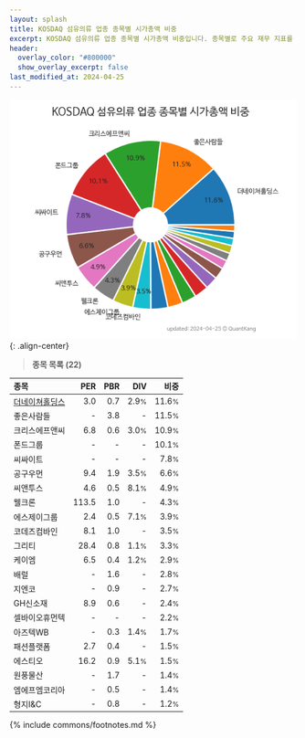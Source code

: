 ```yaml
---
layout: splash
title: KOSDAQ 섬유의류 업종 종목별 시가총액 비중
excerpt: KOSDAQ 섬유의류 업종 종목별 시가총액 비중입니다. 종목별로 주요 재무 지표를 함께 표시합니다.
header:
  overlay_color: "#800000"
  show_overlay_excerpt: false
last_modified_at: 2024-04-25
---
```



![KOSDAQ 섬유의류 업종 종목별 시가총액 비중](/stats/sector/images/kosdaq_업종_섬유의류_종목.png){: .align-center}


> **종목 목록 (22)**<a id="list"></a>

| **종목** | **PER** | **PBR** | **DIV** | **비중** |
| :------- | ------: | ------: | ------: | -------: |
| [더네이쳐홀딩스](/298540/) | 3.0 | 0.7 | 2.9<small>%</small> | 11.6<small>%</small> |
| 좋은사람들 | - | 3.8 | - | 11.5<small>%</small> |
| 크리스에프앤씨 | 6.8 | 0.6 | 3.0<small>%</small> | 10.9<small>%</small> |
| 폰드그룹 | - | - | - | 10.1<small>%</small> |
| 씨싸이트 | - | - | - | 7.8<small>%</small> |
| 공구우먼 | 9.4 | 1.9 | 3.5<small>%</small> | 6.6<small>%</small> |
| 씨앤투스 | 4.6 | 0.5 | 8.1<small>%</small> | 4.9<small>%</small> |
| 웰크론 | 113.5 | 1.0 | - | 4.3<small>%</small> |
| 에스제이그룹 | 2.4 | 0.5 | 7.1<small>%</small> | 3.9<small>%</small> |
| 코데즈컴바인 | 8.1 | 1.0 | - | 3.5<small>%</small> |
| 그리티 | 28.4 | 0.8 | 1.1<small>%</small> | 3.3<small>%</small> |
| 케이엠 | 6.5 | 0.4 | 1.2<small>%</small> | 2.9<small>%</small> |
| 배럴 | - | 1.6 | - | 2.8<small>%</small> |
| 지엔코 | - | 0.9 | - | 2.7<small>%</small> |
| GH신소재 | 8.9 | 0.6 | - | 2.4<small>%</small> |
| 셀바이오휴먼텍 | - | - | - | 2.2<small>%</small> |
| 아즈텍WB | - | 0.3 | 1.4<small>%</small> | 1.7<small>%</small> |
| 패션플랫폼 | 2.7 | 0.4 | - | 1.5<small>%</small> |
| 에스티오 | 16.2 | 0.9 | 5.1<small>%</small> | 1.5<small>%</small> |
| 원풍물산 | - | 1.7 | - | 1.4<small>%</small> |
| 엠에프엠코리아 | - | 0.5 | - | 1.4<small>%</small> |
| 형지I&C | - | 0.8 | - | 1.2<small>%</small> |

{% include commons/footnotes.md %}